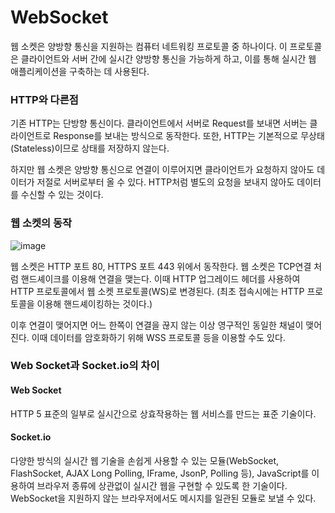 # WebSocket
웹 소켓은 양방향 통신을 지원하는 컴퓨터 네트워킹 프로토콜 중 하나이다. 이 프로토콜은 클라이언트와 서버 간에 실시간 양방향 통신을 가능하게 하고, 이를 통해 실시간 웹 애플리케이션을 구축하는 데 사용된다.

### HTTP와 다른점
기존 HTTP는 단방향 통신이다. 클라이언트에서 서버로 Request를 보내면 서버는 클라이언트로 Response를 보내는 방식으로 동작한다. 또한, HTTP는 기본적으로 무상태(Stateless)이므로 상태를 저장하지 않는다.

하지만 웹 소켓은 양방향 통신으로 연결이 이루어지면 클라이언트가 요청하지 않아도 데이터가 저절로 서버로부터 올 수 있다. HTTP처럼 별도의 요청을 보내지 않아도 데이터를 수신할 수 있는 것이다.

### 웹 소켓의 동작
![image](https://github.com/choiyun9yu/Network/assets/110392046/f3ee5ae9-db00-4ab8-a2c3-0d5f7ec87067)

웹 소켓은 HTTP 포트 80, HTTPS 포트 443 위에서 동작한다. 웹 소켓은 TCP연결 처럼 핸드셰이크를 이용해 연결을 맺는다. 이때 HTTP 업그레이드 헤더를 사용하여 HTTP 프로토콜에서 웹 소켓 프로토콜(WS)로 변경된다.
(최초 접속시에는 HTTP 프로토콜을 이용해 핸드셰이킹하는 것이다.)

이후 연결이 맺어지면 어느 한쪽이 연결을 끊지 않는 이상 영구적인 동일한 채널이 맺어진다. 이때 데이터를 암호화하기 위해 WSS 프로토콜 등을 이용할 수도 있다.

### Web Socket과 Socket.io의 차이

#### Web Socket
HTTP 5 표준의 일부로 실시간으로 상효작용하는 웹 서비스를 만드는 표준 기술이다.

#### Socket.io
다양한 방식의 실시간 웹 기술을 손쉽게 사용할 수 있는 모듈(WebSocket, FlashSocket, AJAX Long Polling, IFrame, JsonP, Polling 등), JavaScript를 이용하여 브라우저 종류에 상관없이 실시간 웹을 구현할 수 있도록 한 기술이다. WebSocket을 지원하지 않는 브라우저에서도 메시지를 일관된 모듈로 보낼 수 있다.
